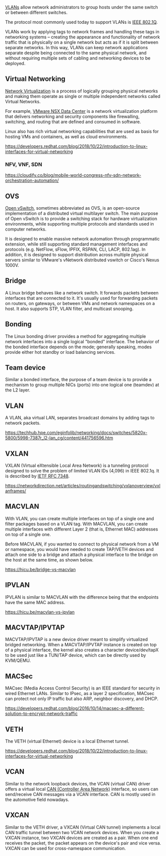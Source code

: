 [VLANs](  https://en.m.wikipedia.org/wiki/Virtual_LAN ) allow network administrators to group hosts under the same switch or between different switches.

The protocol most commonly used today to support VLANs is [IEEE 802.1Q]( https://en.m.wikipedia.org/wiki/IEEE_802.1Q   ).

VLANs work by applying tags to network frames and handling these tags in networking systems – creating the appearance and functionality of network traffic that is physically on a single network but acts as if it is split between separate networks. In this way, VLANs can keep network applications separate despite being connected to the same physical network, and without requiring multiple sets of cabling and networking devices to be deployed.


## Virtual Networking 


[Network Virtualization](  https://www.vmware.com/topics/glossary/content/network-virtualization ) is a process of logically grouping physical networks and making them operate as single or multiple independent networks called Virtual Networks.

For example, [VMware NSX Data Center](    https://docs.vmware.com/en/VMware-NSX-Data-Center-for-vSphere/index.html  ) is a network virtualization platform that delivers networking and security components like firewalling, switching, and routing that are defined and consumed in software.

Linux also has rich virtual networking capabilities that are used as basis for hosting VMs and containers, as well as cloud environments.  



https://developers.redhat.com/blog/2018/10/22/introduction-to-linux-interfaces-for-virtual-networking


### NFV, VNF, SDN

https://cloudify.co/blog/mobile-world-congress-nfv-sdn-network-orchestration-automation/

## OVS

[Open vSwitch](https://www.openvswitch.org/), sometimes abbreviated as OVS, is an open-source implementation of a distributed virtual multilayer switch. The main purpose of Open vSwitch is to provide a switching stack for hardware virtualization environments, while supporting multiple protocols and standards used in computer networks.

It is designed to enable massive network automation through programmatic extension, while still supporting standard management interfaces and protocols (e.g. NetFlow, sFlow, IPFIX, RSPAN, CLI, LACP, 802.1ag).  In addition, it is designed to support distribution across multiple physical servers similar to VMware's vNetwork distributed vswitch or Cisco's Nexus 1000V. 


## Bridge

A Linux bridge behaves like a network switch. It forwards packets between interfaces that are connected to it. It's usually used for forwarding packets on routers, on gateways, or between VMs and network namespaces on a host. It also supports STP, VLAN filter, and multicast snooping.

## Bonding

The Linux bonding driver provides a method for aggregating multiple network interfaces into a single logical "bonded" interface. The behavior of the bonded interface depends on the mode; generally speaking, modes provide either hot standby or load balancing services.

## Team device

Similar a bonded interface, the purpose of a team device is to provide a mechanism to group multiple NICs (ports) into one logical one (teamdev) at the L2 layer.

## VLAN

A VLAN, aka virtual LAN, separates broadcast domains by adding tags to network packets. 

https://techhub.hpe.com/eginfolib/networking/docs/switches/5820x-5800/5998-7387r_l2-lan_cg/content/441756596.htm

## VXLAN

VXLAN (Virtual eXtensible Local Area Network) is a tunneling protocol designed to solve the problem of limited VLAN IDs (4,096) in IEEE 802.1q. It is described by [IETF RFC 7348](https://datatracker.ietf.org/doc/html/rfc7348).

https://networkdirection.net/articles/routingandswitching/vxlanoverview/vxlanframes/

## MACVLAN


With VLAN, you can create multiple interfaces on top of a single one and filter packages based on a VLAN tag. With MACVLAN, you can create multiple interfaces with different Layer 2 (that is, Ethernet MAC) addresses on top of a single one.

Before MACVLAN, if you wanted to connect to physical network from a VM or namespace, you would have needed to create TAP/VETH devices and attach one side to a bridge and attach a physical interface to the bridge on the host at the same time, as shown below.

https://hicu.be/bridge-vs-macvlan

## IPVLAN

IPVLAN is similar to MACVLAN with the difference being that the endpoints have the same MAC address.

https://hicu.be/macvlan-vs-ipvlan


## MACVTAP/IPVTAP

MACVTAP/IPVTAP is a new device driver meant to simplify virtualized bridged networking. When a MACVTAP/IPVTAP instance is created on top of a physical interface, the kernel also creates a character device/dev/tapX to be used just like a TUN/TAP device, which can be directly used by KVM/QEMU.

## MACSec

MACsec (Media Access Control Security) is an IEEE standard for security in wired Ethernet LANs. Similar to IPsec, as a layer 2 specification, MACsec can protect not only IP traffic but also ARP, neighbor discovery, and DHCP. 

https://developers.redhat.com/blog/2016/10/14/macsec-a-different-solution-to-encrypt-network-traffic


## VETH

The VETH (virtual Ethernet) device is a local Ethernet tunnel. 

https://developers.redhat.com/blog/2018/10/22/introduction-to-linux-interfaces-for-virtual-networking

## VCAN

Similar to the network loopback devices, the VCAN (virtual CAN) driver offers a virtual local [CAN (Controller Area Network)](https://en.wikipedia.org/wiki/CAN_bus) interface, so users can send/receive CAN messages via a VCAN interface. CAN is mostly used in the automotive field nowadays.

## VXCAN

Similar to the VETH driver, a VXCAN (Virtual CAN tunnel) implements a local CAN traffic tunnel between two VCAN network devices. When you create a VXCAN instance, two VXCAN devices are created as a pair. When one end receives the packet, the packet appears on the device's pair and vice versa. VXCAN can be used for cross-namespace communication.

